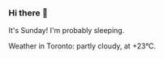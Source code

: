 ### Hi there :wave:

It's Sunday! I'm probably sleeping.

Weather in Toronto: partly cloudy, at +23°C.
